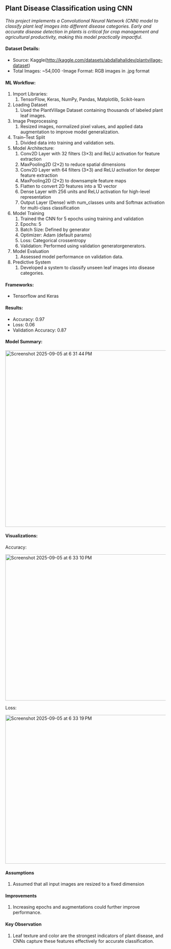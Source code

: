 ## Plant Disease Classification using CNN
_This project implements a Convolutional Neural Network (CNN) model to classify plant leaf images into different disease categories. Early and accurate disease detection in plants is critical for crop management and agricultural productivity, making this model practically impactful._

#### Dataset Details:
- Source: Kaggle(http://kaggle.com/datasets/abdallahalidev/plantvillage-dataset)
- Total Images: ~54,000
-Image Format: RGB images in .jpg format

#### ML Workflow: 
1. Import Libraries: 
    1. TensorFlow, Keras, NumPy, Pandas, Matplotlib, Scikit-learn
2. Loading Dataset 
    1. Used the PlantVillage Dataset containing thousands of labeled plant leaf images.
3. Image Preprocessing 
    1. Resized images, normalized pixel values, and applied data augmentation to improve model generalization.
4. Train–Test Split
    1. Divided data into training and validation sets. 
5. Model Architecture: 
    1. Conv2D Layer with 32 filters (3×3) and ReLU activation for feature extraction
    2. MaxPooling2D (2×2) to reduce spatial dimensions
    3. Conv2D Layer with 64 filters (3×3) and ReLU activation for deeper feature extraction
    4. MaxPooling2D (2×2) to downsample feature maps
    5. Flatten to convert 2D features into a 1D vector
    6. Dense Layer with 256 units and ReLU activation for high-level representation
    7. Output Layer (Dense) with num_classes units and Softmax activation for multi-class classification
7. Model Training
    1. Trained the CNN for 5 epochs using training and validation 
    2. Epochs: 5
    3. Batch Size: Defined by generator
    4. Optimizer: Adam (default params)
    5. Loss: Categorical crossentropy
    6. Validation: Performed using validation generatorgenerators.
8. Model Evaluation
    1. Assessed model performance on validation data.
9. Predictive System
    1. Developed a system to classify unseen leaf images into disease categories.

#### Frameworks:
- Tensorflow and Keras

#### Results: 
- Accuracy: 0.97
- Loss: 0.06
- Validation Accuracy: 0.87

#### Model Summary:

<img width="733" height="553" alt="Screenshot 2025-09-05 at 6 31 44 PM" src="https://github.com/user-attachments/assets/18b3a1ca-84c4-4f11-9336-898c0ecd1fc9" />

#### Visualizations:
Accuracy: 

<img width="614" height="458" alt="Screenshot 2025-09-05 at 6 33 10 PM" src="https://github.com/user-attachments/assets/d91b8157-805b-4ac0-990f-aba0141871ab" />

Loss:

<img width="606" height="466" alt="Screenshot 2025-09-05 at 6 33 19 PM" src="https://github.com/user-attachments/assets/18df5490-7d3b-4567-a5ad-585b7d8285d6" />


#### Assumptions
1. Assumed that all input images are resized to a fixed dimension

#### Improvements
1. Increasing epochs and augmentations could further improve performance.

#### Key Observation
1. Leaf texture and color are the strongest indicators of plant disease, and CNNs capture these features effectively for accurate classification.

